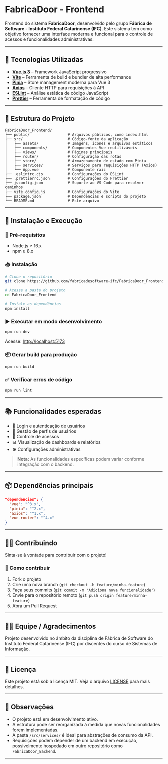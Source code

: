 # FabricaDoor - Frontend

Frontend do sistema **FabricaDoor**, desenvolvido pelo grupo **Fábrica de Software - Instituto Federal Catarinense (IFC)**. Este sistema tem como objetivo fornecer uma interface moderna e funcional para o controle de acessos e funcionalidades administrativas.

---

## 🚀 Tecnologias Utilizadas

- **[Vue.js 3](https://vuejs.org/)** – Framework JavaScript progressivo
- **[Vite](https://vitejs.dev/)** – Ferramenta de build e bundler de alta performance
- **[Pinia](https://pinia.vuejs.org/)** – Store management moderna para Vue 3
- **[Axios](https://axios-http.com/)** – Cliente HTTP para requisições à API
- **[ESLint](https://eslint.org/)** – Análise estática de código JavaScript
- **[Prettier](https://prettier.io/)** – Ferramenta de formatação de código
  
---

## 📁 Estrutura do Projeto

```
FabricaDoor_Frontend/
├── public/                 # Arquivos públicos, como index.html
├── src/                    # Código-fonte da aplicação
│   ├── assets/             # Imagens, ícones e arquivos estáticos
│   ├── components/         # Componentes Vue reutilizáveis
│   ├── views/              # Páginas principais
│   ├── router/             # Configuração das rotas
│   ├── store/              # Armazenamento de estado com Pinia
│   ├── services/           # Serviços para requisições HTTP (Axios)
│   └── App.vue             # Componente raiz
├── .eslintrc.cjs           # Configurações do ESLint
├── .prettierrc.json        # Configurações do Prettier
├── jsconfig.json           # Suporte ao VS Code para resolver caminhos
├── vite.config.js          # Configurações do Vite
├── package.json            # Dependências e scripts do projeto
└── README.md               # Este arquivo
```

---

## 🔧 Instalação e Execução

### 📌 Pré-requisitos

- Node.js ≥ 16.x
- npm ≥ 8.x

### 📥 Instalação

```bash
# Clone o repositório
git clone https://github.com/fabricadesoftware-ifc/FabricaDoor_Frontend.git

# Acesse a pasta do projeto
cd FabricaDoor_Frontend

# Instale as dependências
npm install
```

### ▶️ Executar em modo desenvolvimento

```bash
npm run dev
```

Acesse: [http://localhost:5173](http://localhost:5173)

### 📦 Gerar build para produção

```bash
npm run build
```

### ✅ Verificar erros de código

```bash
npm run lint
```

---

## 📚 Funcionalidades esperadas

- 🔐 Login e autenticação de usuários
- 👤 Gestão de perfis de usuários
- 🚪 Controle de acessos
- 📊 Visualização de dashboards e relatórios
- ⚙️ Configurações administrativas

> **Nota:** As funcionalidades específicas podem variar conforme integração com o backend.

---

## 📦 Dependências principais

```json
"dependencies": {
  "vue": "^3.x",
  "pinia": "^2.x",
  "axios": "^1.x",
  "vue-router": "^4.x"
}
```

---

## 🧑‍💻 Contribuindo

Sinta-se à vontade para contribuir com o projeto!

### 📌 Como contribuir

1. Fork o projeto
2. Crie uma nova branch (`git checkout -b feature/minha-feature`)
3. Faça seus commits (`git commit -m 'Adiciona nova funcionalidade'`)
4. Envie para o repositório remoto (`git push origin feature/minha-feature`)
5. Abra um Pull Request

---

## 👨‍🏫 Equipe / Agradecimentos

Projeto desenvolvido no âmbito da disciplina de Fábrica de Software do Instituto Federal Catarinense (IFC) por discentes do curso de Sistemas de Informação.

---

## 📄 Licença

Este projeto está sob a licença MIT. Veja o arquivo [LICENSE](LICENSE) para mais detalhes.

---

## 📌 Observações

- O projeto está em desenvolvimento ativo.
- A estrutura pode ser reorganizada à medida que novas funcionalidades forem implementadas.
- A pasta `/src/services/` é ideal para abstrações de consumo da API.
- Requisições podem depender de um backend em execução, possivelmente hospedado em outro repositório como `FabricaDoor_Backend`.

---
